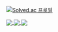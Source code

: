 [![Solved.ac
프로필](http://mazassumnida.wtf/api/v2/generate_badge?boj=byj9402)](https://solved.ac/byj9402)

<!-- Github stats-->
<a href = "https://github.com/byj9402/github-readme-stats">
  <img align = "center" src = "https://github-readme-stats.vercel.app/api?username=byj9402&show_icons=true&theme=dark" />
</a>

<!-- Github Top Langs-->
<a href = "https://github.com/byj9402/github-readme-stats">
  <img align = "center" src = "https://github-readme-stats.vercel.app/api/top-langs/?username=byj9402" />
</a>

<!-- Solved.ac Profile-->
<a href = "https://solved.ac/byj9402">
  <img align = "center" src = "http://mazassumnida.wtf/api/v2/generate_badge?boj=byj9402" />
</a>
